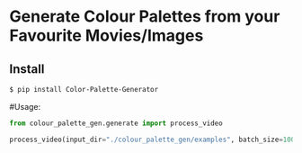 # Generate Colour Palettes from your Favourite Movies/Images

## Install

```bash
$ pip install Color-Palette-Generator
```

#Usage:

```python
from colour_palette_gen.generate import process_video

process_video(input_dir="./colour_palette_gen/examples", batch_size=100, num_colors=5,output_dir="./output_palettes_1")

```
